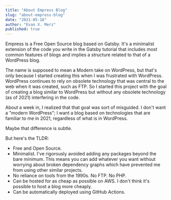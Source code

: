 ```yaml
---
title: "About Empress Blog"
slug: "about-empress-blog"
date: "2021-05-16"
author: "Evan X. Merz"
published: true
---
```


Empress is a Free Open Source blog based on Gatsby. It's a minimalist extension of the code you write in the Gatsby tutorial that includes most common features of blogs and implies a structure related to that of a WordPress blog.

The name is supposed to mean a Modern take on WordPress, but that's only because I started creating this when I was frustrated with WordPress. WordPress continues to rely on obsolete technology that was central to the web when it was created, such as FTP. So I started this project with the goal of creating a blog similar to WordPress but without any obsolete technology (as of 2021) interfering in the code.

About a week in, I realized that that goal was sort of misguided. I don't want a "modern WordPress"; I want a blog based on technologies that are familiar to me in 2021, regardless of what is in WordPress.

Maybe that difference is subtle.

But here's the TLDR:
- Free and Open Source.
- Minimalist. I've rigorously avoided adding any packages beyond the bare minimum. This means you can add whatever you want without worrying about broken dependency graphs which have prevented me from using other similar projects.
- No reliance on tools from the 1990s. No FTP. No PHP.
- Can be hosted for as cheap as possible on AWS. I don't think it's possible to host a blog more cheaply.
- Can be automatically deployed using GitHub Actions.